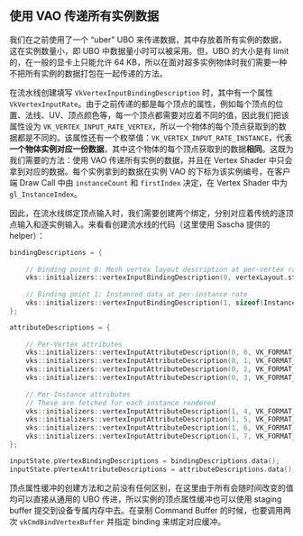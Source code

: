## 使用 VAO 传递所有实例数据

我们在之前使用了一个 “uber” UBO 来传递数据，其中存放着所有实例的数据，这在实例数量小，即 UBO 中数据量小时可以被采用。但，UBO 的大小是有 limit 的，在一般的显卡上只能允许 64 KB，所以在面对超多实例物体时我们需要一种不把所有实例的数据打包在一起传递的方法。

在流水线创建填写 `VkVertexInputBindingDescription` 时，其中有一个属性 `VkVertexInputRate`。由于之前传递的都是每个顶点的属性，例如每个顶点的位置、法线、UV、顶点颜色等，每一个顶点都需要对应着不同的值，因此我们把该属性设为 `VK_VERTEX_INPUT_RATE_VERTEX`，所以一个物体的每个顶点获取到的数据都是不同的。该属性还有一个枚举值：`VK_VERTEX_INPUT_RATE_INSTANCE`，代表**一个物体实例对应一份数据**，其中这个物体的每个顶点获取到的数据**相同**。这既为我们需要的方法：使用 VAO 传递所有实例的数据，并且在 Vertex Shader 中只会拿到对应的数据。每个实例拿到的数据在实例 VAO 的下标为该实例编号，在客户端 Draw Call 中由 `instanceCount` 和 `firstIndex` 决定，在 Vertex Shader 中为 `gl_InstanceIndex`。

因此，在流水线绑定顶点输入时，我们需要创建两个绑定，分别对应着传统的逐顶点输入和逐实例输入。来看看创建流水线的代码（这里使用 Sascha 提供的 helper）：

```c++
bindingDescriptions = {
    
	// Binding point 0: Mesh vertex layout description at per-vertex rate
	vks::initializers::vertexInputBindingDescription(0, vertexLayout.stride(), VK_VERTEX_INPUT_RATE_VERTEX),
    
	// Binding point 1: Instanced data at per-instance rate
	vks::initializers::vertexInputBindingDescription(1, sizeof(InstanceData), VK_VERTEX_INPUT_RATE_INSTANCE)
};

attributeDescriptions = {
    
    // Per-Vertex attributes
	vks::initializers::vertexInputAttributeDescription(0, 0, VK_FORMAT_R32G32B32_SFLOAT, 0),					// Vertex Pos
	vks::initializers::vertexInputAttributeDescription(0, 1, VK_FORMAT_R32G32B32_SFLOAT, sizeof(float) * 3),	// Normal
	vks::initializers::vertexInputAttributeDescription(0, 2, VK_FORMAT_R32G32_SFLOAT, sizeof(float) * 6),		// UV
	vks::initializers::vertexInputAttributeDescription(0, 3, VK_FORMAT_R32G32B32_SFLOAT, sizeof(float) * 8),	// Color
    
	// Per-Instance attributes
	// These are fetched for each instance rendered
	vks::initializers::vertexInputAttributeDescription(1, 4, VK_FORMAT_R32G32B32_SFLOAT, 0),					// Init WorldPos
	vks::initializers::vertexInputAttributeDescription(1, 5, VK_FORMAT_R32G32B32_SFLOAT, sizeof(float) * 3),	// Init Rotation
	vks::initializers::vertexInputAttributeDescription(1, 6, VK_FORMAT_R32_SFLOAT,sizeof(float) * 6),			// Init Scale
	vks::initializers::vertexInputAttributeDescription(1, 7, VK_FORMAT_R32_SINT, sizeof(float) * 7)				// TexArray Index
};

inputState.pVertexBindingDescriptions = bindingDescriptions.data();
inputState.pVertexAttributeDescriptions = attributeDescriptions.data();
```

顶点属性缓冲的创建方法和之前没有任何区别，在这里由于所有会随时间改变的值均可以直接从通用的 UBO 传进，所以实例的顶点属性缓冲也可以使用 staging buffer 提交到设备专属内存中去。在录制 Command Buffer 的时候，也要调用两次 `vkCmdBindVertexBuffer` 并指定 binding 来绑定对应缓冲。

